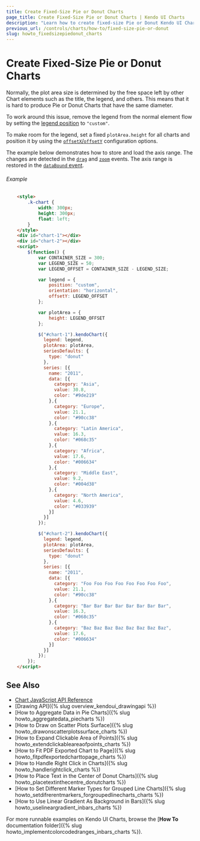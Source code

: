 ```yaml
---
title: Create Fixed-Size Pie or Donut Charts
page_title: Create Fixed-Size Pie or Donut Charts | Kendo UI Charts
description: "Learn how to create fixed-size Pie or Donut Kendo UI Charts."
previous_url: /controls/charts/how-to/fixed-size-pie-or-donut
slug: howto_fixedsizepiedonut_charts
---
```


# Create Fixed-Size Pie or Donut Charts

Normally, the plot area size is determined by the free space left by other Chart elements such as the title, the legend, and others. This means that it is hard to produce Pie or Donut Charts that have the same diameter.

To work around this issue, remove the legend from the normal element flow by setting the [legend position](/api/javascript/dataviz/ui/chart#configuration-legend.position) to `"custom"`.

To make room for the legend, set a fixed `plotArea.height` for all charts and position it by using the [`offsetX`/`offsetY`](/api/javascript/dataviz/ui/chart#configuration-legend.offsetX) configuration options.

The example below demonstrates how to store and load the axis range. The changes are detected in the [`drag`](/api/javascript/dataviz/ui/chart#events-drag) and [`zoom`](/api/javascript/dataviz/ui/chart#events-zoom) events. The axis range is restored in the [`dataBound` event](/api/javascript/dataviz/ui/chart#events-dataBound).

###### Example

```html
    <style>
        .k-chart {
            width: 300px;
            height: 300px;
            float: left;
        }
    </style>
    <div id="chart-1"></div>
    <div id="chart-2"></div>
    <script>
        $(function() {
            var CONTAINER_SIZE = 300;
            var LEGEND_SIZE = 50;
            var LEGEND_OFFSET = CONTAINER_SIZE - LEGEND_SIZE;

            var legend = {
                position: "custom",
                orientation: "horizontal",
                offsetY: LEGEND_OFFSET
            };

            var plotArea = {
                height: LEGEND_OFFSET
            };

            $("#chart-1").kendoChart({
              legend: legend,
              plotArea: plotArea,
              seriesDefaults: {
                type: "donut"
              },
              series: [{
                name: "2011",
                data: [{
                  category: "Asia",
                  value: 30.8,
                  color: "#9de219"
                },{
                  category: "Europe",
                  value: 21.1,
                  color: "#90cc38"
                },{
                  category: "Latin America",
                  value: 16.3,
                  color: "#068c35"
                },{
                  category: "Africa",
                  value: 17.6,
                  color: "#006634"
                },{
                  category: "Middle East",
                  value: 9.2,
                  color: "#004d38"
                },{
                  category: "North America",
                  value: 4.6,
                  color: "#033939"
                }]
              }]
            });

            $("#chart-2").kendoChart({
              legend: legend,
              plotArea: plotArea,
              seriesDefaults: {
                type: "donut"
              },
              series: [{
                name: "2011",
                data: [{
                  category: "Foo Foo Foo Foo Foo Foo Foo Foo",
                  value: 21.1,
                  color: "#90cc38"
                },{
                  category: "Bar Bar Bar Bar Bar Bar Bar Bar",
                  value: 16.3,
                  color: "#068c35"
                },{
                  category: "Baz Baz Baz Baz Baz Baz Baz Baz",
                  value: 17.6,
                  color: "#006634"
                }]
              }]
            });
        });
    </script>
```

## See Also

* [Chart JavaScript API Reference](/api/javascript/dataviz/ui/chart)
* [Drawing API]({% slug overview_kendoui_drawingapi %})
* [How to Aggregate Data in Pie Charts]({% slug howto_aggregatedata_piecharts %})
* [How to Draw on Scatter Plots Surface]({% slug howto_drawonscatterplotssurface_charts %})
* [How to Expand Clickable Area of Points]({% slug howto_extendclickableareaofpoints_charts %})
* [How to Fit PDF Exported Chart to Page]({% slug howto_fitpdfexportedcharttopage_charts %})
* [How to Handle Right Click in Charts]({% slug howto_handlerightclick_charts %})
* [How to Place Text in the Center of Donut Charts]({% slug howto_placetextinthecentre_donutcharts %})
* [How to Set Different Marker Types for Grouped Line Charts]({% slug howto_setdifrerentmarkers_forgroupedlinecharts_charts %})
* [How to Use Linear Gradient As Background in Bars]({% slug howto_uselineargradient_inbars_charts %})

For more runnable examples on Kendo UI Charts, browse the [**How To** documentation folder]({% slug howto_implementcolorcodedranges_inbars_charts %}).
